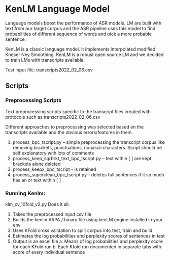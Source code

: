 # KenLM Language Model

Language models boost the performance of ASR models. LM are built with text from our target corpus and the ASR pipeline uses this model to find probabilities of different sequence of words and pick a more probable sentence. 

KenLM is a classic language model. It implements interpolated modified Kneser Ney Smoothing. KenLM is a robust open source LM and we decided to train LMs with transcripts available.

Test input file: transcripts2022_02_06.csv

## Scripts

### Preprocessing Scripts
Text preprocessing scripts specific to the transcript files created with protocols such as transcripts2022_02_06.csv

Different approaches to preprocessing was selected based on the transcripts available and the obvious errors/features in them.
1.	process_bpc_tscript.py – simple preprocessing the transcript corpus like removing brackets, punctuations, nonascii characters. Script should be self explanatory with lots of comments
2.	process_keep_sqrbrkt_text_bpc_tscript.py – text within [ ] are kept. brackets alone deleted
3.	process_keepx_bpc_tscript - <X> is retained 
4.	process_superclean_bpc_tscript.py  - deletes full sentences if it so much has an <X> or text within [ ]


### Running Kenlm:

klm_cv_10fold_v2.py
Does it all.
1.	Takes the preprocessed input csv file
2.	Builds the kenlm ARPA / binary file using kenLM engine installed in your env
3.	Uses KFold cross validation to split corpus into test, train and build
4.	Estimates the log probabilities and perplexity scores of sentences in test
5.	Output is an excel file
    a.	Means of log probabilities and perplexity score for each KFold run
    b.	Each Kfold run documented in separate tabs with score of every individual sentence



